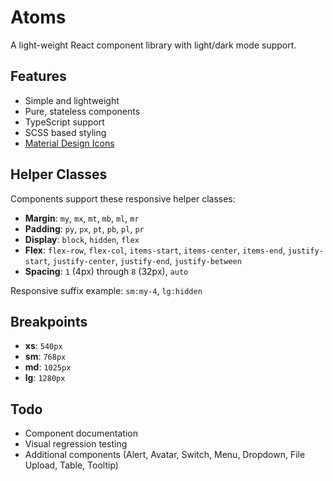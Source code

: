 # Atoms

A light-weight React component library with light/dark mode support.

## Features

- Simple and lightweight
- Pure, stateless components
- TypeScript support
- SCSS based styling
- [Material Design Icons](https://pictogrammers.com/library/mdi)

## Helper Classes

Components support these responsive helper classes:

- **Margin**: `my`, `mx`, `mt`, `mb`, `ml`, `mr`
- **Padding**: `py`, `px`, `pt`, `pb`, `pl`, `pr`
- **Display**: `block`, `hidden`, `flex`
- **Flex**: `flex-row`, `flex-col`, `items-start`, `items-center`, `items-end`, `justify-start`, `justify-center`, `justify-end`, `justify-between`
- **Spacing**: `1` (4px) through `8` (32px), `auto`

Responsive suffix example: `sm:my-4`, `lg:hidden`

## Breakpoints

- **xs**: `540px`
- **sm**: `768px`
- **md**: `1025px`
- **lg**: `1280px`

## Todo

- Component documentation
- Visual regression testing
- Additional components (Alert, Avatar, Switch, Menu, Dropdown, File Upload, Table, Tooltip)
